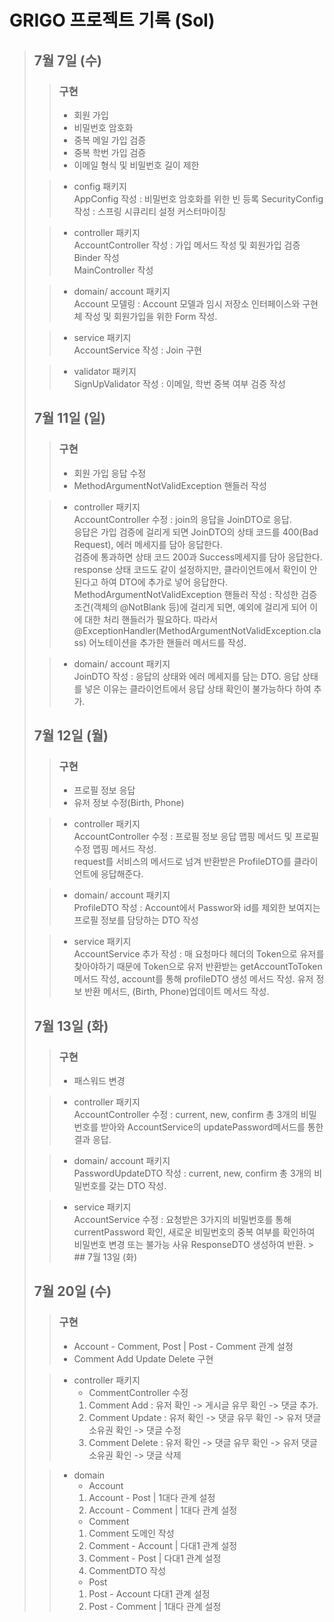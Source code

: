 # GRIGO 프로젝트 기록 (Sol)
> ## 7월 7일 (수)
> > ### 구현   
> > - 회원 가입  
> > - 비밀번호 암호화  
> > - 중복 메일 가입 검증  
> > - 중복 학번 가입 검증
> > - 이메일 형식 및 비밀번호 길이 제한
> 
> > - config 패키지  
> AppConfig 작성 : 비밀번호 암호화를 위한 빈 등록
> SecurityConfig 작성 : 스프링 시큐리티 설정 커스터마이징
> 
> > - controller 패키지  
> AccountController 작성 : 가입 메서드 작성 및 회원가입 검증 Binder 작성  
> MainController 작성
> 
> > - domain/ account 패키지  
> Account 모델링 : Account 모델과 임시 저장소 인터페이스와 구현체 작성 및 회원가입을 위한 Form 작성.
>
> > - service 패키지   
> AccountService 작성 : Join 구현
>
> > - validator 패키지  
> SignUpValidator 작성 : 이메일, 학번 중복 여부 검증 작성
> 
>
> ## 7월 11일 (일)
> > ### 구현
> > - 회원 가입 응답 수정
> > - MethodArgumentNotValidException 핸들러 작성  
> 
> > - controller 패키지  
        AccountController 수정 : join의 응답을 JoinDTO로 응답.  
> 응답은 가입 검증에 걸리게 되면 JoinDTO의 상태 코드를 400(Bad Request), 에러 메세지를 담아 응답한다.  
       검증에 통과하면 상태 코드 200과 Success메세지를 담아 응답한다.  
> response 상태 코드도 같이 설정하지만, 클라이언트에서 확인이 안된다고 하여 DTO에 추가로 넣어 응답한다.  
> MethodArgumentNotValidException 핸들러 작성 : 작성한 검증 조건(객체의 @NotBlank 등)에 걸리게 되면, 예외에 걸리게 되어 이에 대한 처리 핸들러가 필요하다. 따라서 @ExceptionHandler(MethodArgumentNotValidException.class) 어노테이션을 추가한 핸들러 메서드를 작성. 
> 
> > - domain/ account 패키지  
       JoinDTO 작성 : 응답의 상태와 에러 메세지를 담는 DTO. 응답 상태를 넣은 이유는 클라이언트에서 응답 상태 확인이 불가능하다 하여 추가.
>
> ## 7월 12일 (월)
> > ### 구현
> > - 프로필 정보 응답
> > - 유저 정보 수정(Birth, Phone)
>
> > - controller 패키지  
      AccountController 수정 :  프로필 정보 응답 맵핑 메서드 및 프로필 수정 맵핑 메서드 작성.      
       request를 서비스의 메서드로 넘겨 반환받은 ProfileDTO를 클라이언트에 응답해준다.
>
> > - domain/ account 패키지  
      ProfileDTO 작성 : Account에서 Passwor와 id를 제외한 보여지는 프로필 정보를 담당하는 DTO 작성
>
> > - service 패키지  
      AccountService 추가 작성 : 매 요청마다 헤더의 Token으로 유저를 찾아야하기 때문에 Token으로 유저 반환받는 getAccountToToken메서드 작성, account를 통해 profileDTO 생성 메서드 작성.
      유저 정보 반환 메서드, (Birth, Phone)업데이트 메서드 작성.
> ## 7월 13일 (화)
> > ### 구현
> > - 패스워드 변경
>
> > - controller 패키지  
      AccountController 수정 : current, new, confirm 총 3개의 비밀번호를 받아와 AccountService의 updatePassword메서드를 통한 결과 응답.
>
> > - domain/ account 패키지  
      PasswordUpdateDTO 작성 : current, new, confirm 총 3개의 비밀번호를 갖는 DTO 작성.
>
> > - service 패키지  
      AccountService 수정 : 요청받은 3가지의 비밀번호를 통해 currentPassword 확인, 새로운 비밀번호의 중복 여부를 확인하여 비밀번호 변경 또는 불가능 사유 ResponseDTO 생성하여 반환.
      > ## 7월 13일 (화)
> ## 7월 20일 (수)
> > ### 구현
> > - Account - Comment, Post | Post - Comment 관계 설정
> > - Comment Add Update Delete 구현
>
> > - controller 패키지  
> >    - CommentController 수정
> >     1. Comment Add : 유저 확인 -> 게시글 유무 확인 -> 댓글 추가.
> >     2. Comment Update : 유저 확인 ->  댓글 유무 확인 -> 유저 댓글 소유권 확인 -> 댓글 수정
> >     3. Comment Delete : 유저 확인 -> 댓글 유무 확인 -> 유저 댓글 소유권 확인 -> 댓글 삭제
>
> > - domain  
> >    - Account  
> >     1. Account - Post | 1대다 관계 설정
> >     2. Account - Comment | 1대다 관계 설정
> >    - Comment 
> >     1. Comment 도메인 작성
> >     2. Comment - Account | 다대1 관계 설정
> >     3. Comment - Post | 다대1 관계 설정  
> >     3. CommentDTO 작성
> >    - Post
> >     1. Post - Account 다대1 관계 설정
> >     2. Post - Comment | 1대다 관계 설정
